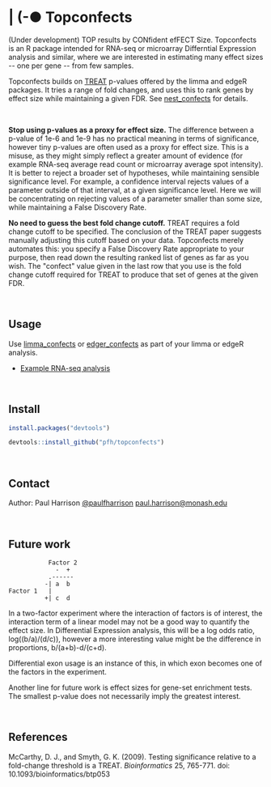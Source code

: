 # | (-● Topconfects 

(Under development) TOP results by CONfident efFECT Size. Topconfects is an R package intended for RNA-seq or microarray Differntial Expression analysis and similar, where we are interested in estimating many effect sizes -- one per gene -- from few samples.

Topconfects builds on [TREAT](http://bioinformatics.oxfordjournals.org/content/25/6/765.long) p-values offered by the limma and edgeR packages. It tries a range of fold changes, and uses this to rank genes by effect size while maintaining a given FDR. See [nest_confects](reference/nest_confects.html) for details.

<br/>

**Stop using p-values as a proxy for effect size.** The difference between a p-value of 1e-6 and 1e-9 has no practical meaning in terms of significance, however tiny p-values are often used as a proxy for effect size. This is a misuse, as they might simply reflect a greater amount of evidence (for example RNA-seq average read count or microarray average spot intensity). It is better to reject a broader set of hypotheses, while maintaining sensible significance level. For example, a confidence interval rejects values of a parameter outside of that interval, at a given significance level. Here we will be concentrating on rejecting values of a parameter smaller than some size, while maintaining a False Discovery Rate.

**No need to guess the best fold change cutoff.** TREAT requires a fold change cutoff to be specified. The conclusion of the TREAT paper suggests manually adjusting this cutoff based on your data. Topconfects merely automates this: you specify a False Discovery Rate appropriate to your purpose, then read down the resulting ranked list of genes as far as you wish. The "confect" value given in the last row that you use is the fold change cutoff required for TREAT to produce that set of genes at the given FDR.

<br/>

## Usage

Use [limma_confects](reference/limma_confects.html) or [edger_confects](reference/edger_confects.html) as part of your limma or edgeR analysis.

* [Example RNA-seq analysis](articles/fold_change.html)

<br/>

## Install

```r
install.packages("devtools")

devtools::install_github("pfh/topconfects")
```

<br/>

## Contact

Author: Paul Harrison [@paulfharrison](https://twitter.com/paulfharrison) paul.harrison@monash.edu

<br/>

## Future work

```
           Factor 2
             -  +
           .------  
          -| a  b
Factor 1   |
          +| c  d
```

In a two-factor experiment where the interaction of factors is of interest, the interaction term of a linear model may not be a good way to quantify the effect size. In Differential Expression analysis, this will be a log odds ratio, log((b/a)/(d/c)), however a more interesting value might be the difference in proportions, b/(a+b)-d/(c+d).

Differential exon usage is an instance of this, in which exon becomes one of the factors in the experiment.

Another line for future work is effect sizes for gene-set enrichment tests. The smallest p-value does not necessarily imply the greatest interest.

<br/>

## References

McCarthy, D. J., and Smyth, G. K. (2009). Testing significance relative to a fold-change threshold is a TREAT. *Bioinformatics* 25, 765-771. doi: 10.1093/bioinformatics/btp053 

